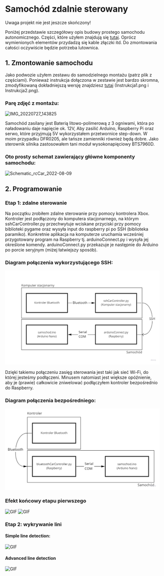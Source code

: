 # Samochód zdalnie sterowany
Uwaga projekt nie jest jeszcze skończony!

Poniżej przedstawie szczegółowy opis budowy prostego samochodu autonomicznego. Części, które użyłem znajdują się [tutaj](https://github.com/M1chol/rcCar/blob/main/Inne/czesci.md). Oprócz wymienionych elementów przydadzą się kable złączki itd. Do zmontowania całości oczywiście będzie potrzeba lutownica.

## 1. Zmontowanie samochodu
Jako podwozie użyłem zestawu do samodzielnego montażu (patrz plik z częściami). Ponieważ instrukcja dołączona w zestawie jest bardzo skromna, zmodyfikowaną dokładniejszą wersję znajdziesz [tutaj](https://github.com/M1chol/rcCar/blob/main/Zdjęcia/Schematy) (Instrukcja1.png i Instrukcja2.png). 

### Parę zdjęć z montażu:
![IMG_20220727_143825](https://user-images.githubusercontent.com/106252516/184039809-f9397042-ed86-4d5f-9c24-03a827240d34.png)

Samochód zasilany jest Baterią litowo-polimerową z 3 ogniwami, która po naładowaniu daje napięcie ok. 12V, Aby zasilić Arduino, Raspberry Pi oraz serwo, które przyjmują 5V wykorzystałem przetwornice step-down. W moim przypadku DFR0205, ale tańsze zamienniki również będą dobre. Jako sterownik silnika zastosowałem tani moduł wysokonapięciowy BTS7960D.

### Oto prosty schemat zawierający główne komponenty samochodu:
![Schematic_rcCar_2022-08-09](https://user-images.githubusercontent.com/106252516/183687655-5ca91baa-e46a-4876-8bab-b56d4de04d62.png)

## 2. Programowanie
### Etap 1: zdalne sterowanie
Na początku zrobiłem zdalne sterowanie przy pomocy kontrolera Xbox. Kontroler jest podłączony do komputera stacjonarnego, na którym sshCarController.py przechwytuje wciskane przyciski przy pomocy biblioteki pygame oraz wysyła input do raspberry pi po SSH (biblioteka paramiko). Konkretnie aplikacja na komputerze uruchamia wcześniej przygotowany program na Raspberry tj. arduinoConnect.py i wysyła jej określone komendy. arduinoConnect.py przekazuje je następnie do Arduino po porcie seryjnym (miżej łatwiejszy sposób).
### Diagram połączenia wykorzystującego SSH:
![IMG](https://github.com/M1chol/rcCar/blob/main/Zdjęcia/Schematy/ScriptsDiagram1.jpg)

Dzięki takiemu połączeniu zasięg sterowania jest taki jak sieć Wi-Fi, do której jesteśmy podłączeni. Minusem natomiast jest większe opóźnienie, aby je (prawie) całkowicie zniwelować podłączyłem kontroler bezpośrednio do Raspberry.

### Diagram połączenia bezpośredniego:
![IMG](https://github.com/M1chol/rcCar/blob/main/Zdjęcia/Schematy/ScriptsDiagram2.jpg)

### Efekt końcowy etapu pierwszego
![GIF](https://github.com/M1chol/rcCar/blob/main/Zdjęcia/Budowa/DrivingTestAinm.gif)
![GIF](https://github.com/M1chol/rcCar/blob/main/Zdjęcia/Budowa/DrivingTestAinm2.gif)

### Etap 2: wykrywanie lini
#### Simple line detection:
![GIF](https://github.com/M1chol/rcCar/blob/main/Zdjęcia/Budowa/DrivingTestAinm3.gif)
#### Advanced line detection
![GIF](https://github.com/M1chol/rcCar/blob/main/Zdjęcia/Budowa/DrivingTestAinm5_reduced.gif)
